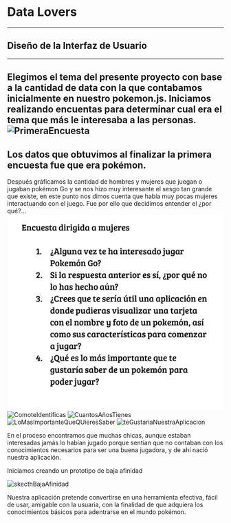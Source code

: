 # Data Lovers


---
## Diseño de la Interfaz de Usuario
---
Elegimos el tema del presente proyecto con base a la cantidad de data con la que contabamos inicialmente en nuestro pokemon.js. 
Iniciamos realizando encuentas para determinar cual era el tema que más le interesaba a las personas. 
![PrimeraEncuesta](imagenes/primeraEncuesta.jpg)
---
Los datos que obtuvimos al finalizar la primera encuesta fue que era pokémon. 
---

Después gráficamos la cantidad de hombres y mujeres que juegan o jugaban pokémon Go y se nos hizo muy interesante el sesgo tan grande que existe, en este punto nos dimos cuenta que había muy pocas mujeres interactuando con el juego. Fue por ello que decidimos entender el ¿por qué?...
![SegundaEncuesta](src/imagenes/SegundaEncuesta.jpg)
![ComoteIdentificas](imagenes/comoTeIndentificas.png)
![CuantosAñosTienes](imagenes/queEdadTienes.png)
![LoMasImportanteQueQUieresSaber](imagenes/loMasImportanteQueQuieresSaber.png)
![teGustariaNuestraAplicacion](imagenes/teGustariaNuestraAplicacion.png)

En el proceso encontramos que muchas chicas, aunque estaban interesadas jamás lo habían jugado porque sentían que no contaban con los conocimientos necesarios para ser una buena jugadora, y de ahí nació nuestra aplicación. 

Iniciamos creando un prototipo de baja afinidad 

![skecthBajaAfinidad](imagenes/sketch.jpg)

Nuestra aplicación pretende convertirse en una herramienta efectiva, fácil de usar, amigable con la usuaria, con la finalidad de que adquiera los conocimientos básicos para adentrarse en el mundo pokémon.



